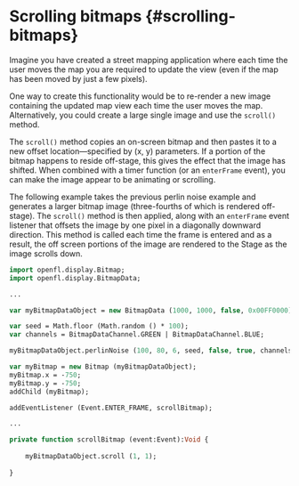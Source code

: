 # Scrolling bitmaps {#scrolling-bitmaps}

Imagine you have created a street mapping application where each time the user moves the map you are required to update the view (even if the map has been moved by just a few pixels).

One way to create this functionality would be to re-render a new image containing the updated map view each time the user moves the map. Alternatively, you could create a large single image and use the `scroll()` method.

The `scroll()` method copies an on-screen bitmap and then pastes it to a new offset location—specified by (x, y) parameters. If a portion of the bitmap happens to reside off-stage, this gives the effect that the image has shifted. When combined with a timer function (or an `enterFrame` event), you can make the image appear to be animating or scrolling.

The following example takes the previous perlin noise example and generates a larger bitmap image (three-fourths of which is rendered off-stage). The `scroll()` method is then applied, along with an `enterFrame` event listener that offsets the image by one pixel in a diagonally downward direction. This method is called each time the frame is entered and as a result, the off screen portions of the image are rendered to the Stage as the image scrolls down.

```haxe
import openfl.display.Bitmap;
import openfl.display.BitmapData;

...

var myBitmapDataObject = new BitmapData (1000, 1000, false, 0x00FF0000);

var seed = Math.floor (Math.random () * 100);
var channels = BitmapDataChannel.GREEN | BitmapDataChannel.BLUE;

myBitmapDataObject.perlinNoise (100, 80, 6, seed, false, true, channels, false, null);

var myBitmap = new Bitmap (myBitmapDataObject);
myBitmap.x = -750;
myBitmap.y = -750;
addChild (myBitmap);

addEventListener (Event.ENTER_FRAME, scrollBitmap);

...

private function scrollBitmap (event:Event):Void {
	
	myBitmapDataObject.scroll (1, 1);
	
}
```